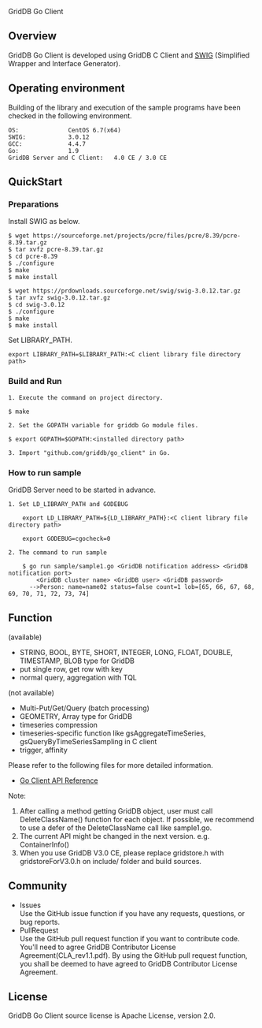 GridDB Go Client

## Overview

GridDB Go Client is developed using GridDB C Client and [SWIG](http://www.swig.org/) (Simplified Wrapper and Interface Generator).  

## Operating environment

Building of the library and execution of the sample programs have been checked in the following environment.

    OS:              CentOS 6.7(x64)
    SWIG:            3.0.12
    GCC:             4.4.7
    Go:              1.9
    GridDB Server and C Client:   4.0 CE / 3.0 CE

## QuickStart
### Preparations

Install SWIG as below.

    $ wget https://sourceforge.net/projects/pcre/files/pcre/8.39/pcre-8.39.tar.gz
    $ tar xvfz pcre-8.39.tar.gz
    $ cd pcre-8.39
    $ ./configure
    $ make
    $ make install

    $ wget https://prdownloads.sourceforge.net/swig/swig-3.0.12.tar.gz
    $ tar xvfz swig-3.0.12.tar.gz
    $ cd swig-3.0.12
    $ ./configure
    $ make
    $ make install

Set LIBRARY_PATH. 

    export LIBRARY_PATH=$LIBRARY_PATH:<C client library file directory path>

### Build and Run 

    1. Execute the command on project directory.

    $ make

    2. Set the GOPATH variable for griddb Go module files.
    
    $ export GOPATH=$GOPATH:<installed directory path>

    3. Import "github.com/griddb/go_client" in Go.

### How to run sample

GridDB Server need to be started in advance.

    1. Set LD_LIBRARY_PATH and GODEBUG

        export LD_LIBRARY_PATH=${LD_LIBRARY_PATH}:<C client library file directory path>

        export GODEBUG=cgocheck=0

    2. The command to run sample

        $ go run sample/sample1.go <GridDB notification address> <GridDB notification port>
            <GridDB cluster name> <GridDB user> <GridDB password>
          -->Person: name=name02 status=false count=1 lob=[65, 66, 67, 68, 69, 70, 71, 72, 73, 74]

## Function

(available)
- STRING, BOOL, BYTE, SHORT, INTEGER, LONG, FLOAT, DOUBLE, TIMESTAMP, BLOB type for GridDB
- put single row, get row with key
- normal query, aggregation with TQL

(not available)
- Multi-Put/Get/Query (batch processing)
- GEOMETRY, Array type for GridDB
- timeseries compression
- timeseries-specific function like gsAggregateTimeSeries, gsQueryByTimeSeriesSampling in C client
- trigger, affinity

Please refer to the following files for more detailed information.  
- [Go Client API Reference](https://griddb.github.io/go_client/GoAPIReference.htm)

Note:
1. After calling a method getting GridDB object, user must call DeleteClassName() function for each object.
   If possible, we recommend to use a defer of the DeleteClassName call like sample1.go.
2. The current API might be changed in the next version. e.g. ContainerInfo()
3. When you use GridDB V3.0 CE, please replace gridstore.h with gridstoreForV3.0.h on include/ folder and build sources.

## Community

  * Issues  
    Use the GitHub issue function if you have any requests, questions, or bug reports. 
  * PullRequest  
    Use the GitHub pull request function if you want to contribute code.
    You'll need to agree GridDB Contributor License Agreement(CLA_rev1.1.pdf).
    By using the GitHub pull request function, you shall be deemed to have agreed to GridDB Contributor License Agreement.

## License
  
  GridDB Go Client source license is Apache License, version 2.0.
